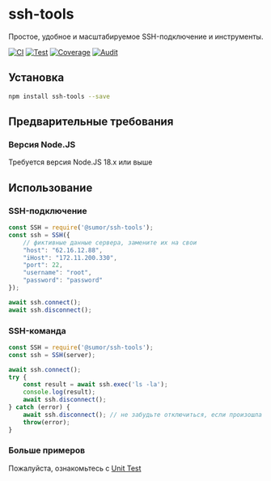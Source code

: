# ssh-tools
Простое, удобное и масштабируемое SSH-подключение и инструменты.

[![CI](https://github.com/sumor-cloud/ssh-tools/actions/workflows/ci.yml/badge.svg)](https://github.com/sumor-cloud/ssh-tools/actions/workflows/ci.yml)
[![Test](https://github.com/sumor-cloud/ssh-tools/actions/workflows/ut.yml/badge.svg)](https://github.com/sumor-cloud/ssh-tools/actions/workflows/ut.yml)
[![Coverage](https://github.com/sumor-cloud/ssh-tools/actions/workflows/coverage.yml/badge.svg)](https://github.com/sumor-cloud/ssh-tools/actions/workflows/coverage.yml)
[![Audit](https://github.com/sumor-cloud/ssh-tools/actions/workflows/audit.yml/badge.svg)](https://github.com/sumor-cloud/ssh-tools/actions/workflows/audit.yml)

## Установка
```bash
npm install ssh-tools --save
```

## Предварительные требования

### Версия Node.JS
Требуется версия Node.JS 18.x или выше

## Использование

### SSH-подключение
```javascript
const SSH = require('@sumor/ssh-tools');
const ssh = SSH({
    // фиктивные данные сервера, замените их на свои
    "host": "62.16.12.88",
    "iHost": "172.11.200.330",
    "port": 22,
    "username": "root",
    "password": "password"
});

await ssh.connect();
await ssh.disconnect();
```

### SSH-команда
```javascript
const SSH = require('@sumor/ssh-tools');
const ssh = SSH(server);

await ssh.connect();
try {
    const result = await ssh.exec('ls -la');
    console.log(result);
    await ssh.disconnect();
} catch (error) {
    await ssh.disconnect(); // не забудьте отключиться, если произошла ошибка
    throw(error);
}
```

### Больше примеров
Пожалуйста, ознакомьтесь с [Unit Test](https://github.com/sumor-cloud/ssh-tools/tree/main/test)